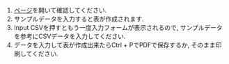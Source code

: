 1. [ページ](https://brainvader.github.io/drink-service-list/)を開いて確認してください.
2. サンプルデータを入力すると表が作成されます.
3. Input CSVを押すともう一度入力フォームが表示されるので, サンプルデータを参考にCSVデータを入力してください.
4. データを入力して表が作成出来たらCtrl + PでPDFで保存するか, そのまま印刷してください.